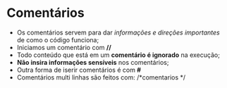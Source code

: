 # Comentários

+ Os comentários servem para dar *informações e direções importantes* de como o código funciona;
+ Iniciamos um comentário com **//**
+ Todo conteúdo que está em um **comentário é ignorado** na execução;
+ **Não insira informações sensíveis** nos comentários;
+ Outra forma de iserir comentários é com **#**
+ Comentários multi linhas são feitos com: /*comentarios */